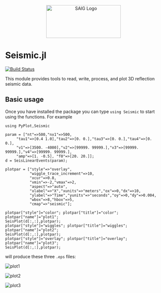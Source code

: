 <a name="logo"/>
<div align="center">
<a href="http://saig.physics.ualberta.ca/" target="_blank">
<img src="https://saig.physics.ualberta.ca/lib/tpl/dokuwiki/images/logo.png" alt="SAIG Logo" width="240" height="106"></img>
</a>
</div>

# Seismic.jl

[![Build Status](https://travis-ci.org/SeismicJulia/Seismic.jl.svg?branch=master)](https://travis-ci.org/SeismicJulia/Seismic.jl)

This module provides tools to read, write, process, and plot 3D reflection 
seismic data.

## Basic usage
Once you have installed the package you can type `using Seismic` to start using
the functions. For example

```
using PyPlot,Seismic

param = ["nt"=>500,"nx1"=>500,
	 "tau1"=>[0.4 1.0],"tau2"=>[0. 0.],"tau3"=>[0. 0.],"tau4"=>[0. 0.],
	 "v1"=>[3500. -4000],"v2"=>[99999. 99999.],"v3"=>[99999. 99999.],"v4"=>[99999. 99999.],
     "amp"=>[1. -0.5], "f0"=>[20. 20.]];
d = SeisLinearEvents(param);

plotpar = ["style"=>"overlay",
           "wiggle_trace_increment"=>10,
           "xcur"=>0.8,
           "vmin"=>-2,"vmax"=>2,
           "aspect"=>"auto",
           "xlabel"=>"X","xunits"=>"meters","ox"=>0,"dx"=>10,
           "ylabel"=>"Time","yunits"=>"seconds","oy"=>0,"dy"=>0.004,
           "wbox"=>8,"hbox"=>5,
           "cmap"=>"seismic"];

plotpar["style"]="color"; plotpar["title"]="color"; plotpar["name"]="plot1"; 
SeisPlot(d[:,:],plotpar);
plotpar["style"]="wiggles"; plotpar["title"]="wiggles"; plotpar["name"]="plot2"; 
SeisPlot(d[:,:],plotpar);
plotpar["style"]="overlay"; plotpar["title"]="overlay"; plotpar["name"]="plot3"; 
SeisPlot(d[:,:],plotpar);
```
will produce these three `.eps` files:

![plot1](http://www.ualberta.ca/~kstanton/files/plot1.png "color")

![plot2](http://www.ualberta.ca/~kstanton/files/plot2.png "wiggles")

![plot3](http://www.ualberta.ca/~kstanton/files/plot3.png "overlay")
